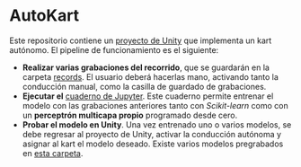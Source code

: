 # AutoKart

Este repositorio contiene un [proyecto de Unity](AAKart/) que implementa un kart autónomo. El pipeline de funcionamiento es el siguiente:

- **Realizar varias grabaciones del recorrido**, que se guardarán en la carpeta [records](records/). El usuario deberá hacerlas mano, activando tanto la conducción manual, como la casilla de guardado de grabaciones. 
- **Ejecutar el** [cuaderno de Jupyter](train.ipynb). Este cuaderno permite entrenar el modelo con las grabaciones anteriores tanto con *Scikit-learn* como con un **perceptrón multicapa propio** programado desde cero.
- **Probar el modelo en Unity**. Una vez entrenado uno o varios modelos, se debe regresar al proyecto de Unity, activar la conducción autónoma y asignar al kart el modelo deseado. Existe varios modelos pregrabados en [esta carpeta](AAKart/Assets/MLModels).
